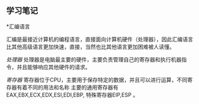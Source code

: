 ## 学习笔记

*汇编语言

汇编是最接近计算机的编程语言，直接面向计算机硬件（处理器），因此汇编语言比其他高级语言更加快速，直接，当然也比其他语言更加困难被人读懂。

*处理器*
处理器是电脑最主要的硬件，主要负责管理自己的寄存器和执行机器指令，并且能够响应其他硬件的请求。

*寄存器*
寄存器位于CPU，主要用于保存特定的数据，并且可以进行运算，不同寄存器有着不同的用法和名称
主要的通用寄存器有EAX,EBX,ECX,EDX,ESI,EDI,EBP, 特殊寄存器EIP,ESP 。
